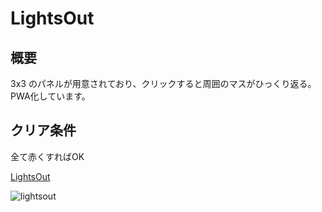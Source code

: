# LightsOut
## 概要
3x3 のパネルが用意されており、クリックすると周囲のマスがひっくり返る。
PWA化しています。
## クリア条件
全て赤くすればOK

[LightsOut](https://taiga248.github.io/LightsOut/)

![lightsout](https://user-images.githubusercontent.com/38455912/78420711-8fe6fb80-768c-11ea-88e6-b1170bfd9e27.jpg)
